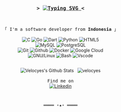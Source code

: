 <h3 align="center">
        <samp>
                &gt; 
                <a href="https://github.com/Velocyes">
<img src="https://readme-typing-svg.herokuapp.com?font=Fira+Code&pause=1000&color=00FF00&center=true&vCenter=true&width=300&height=30&lines=Hey+There!+I+am+Andreas" alt="Typing SVG" />
                </a>
                &lt;
        </samp>
</h3>
<br>

<p align="center">
        <samp>
                「 I'm a software developer from <b>Indonesia</b> 」
                <br>
                <br>
        </samp>
        <a><img alt="C" src="https://img.shields.io/badge/C-00599C?style=flat&logo=c&logoColor=blue"></a>
        <a><img alt="Go" src="https://img.shields.io/badge/-Golang-FFFFFF?style=flat&logo=Go&logoColor=blue"></a>
        <a><img alt="Dart" src="https://img.shields.io/badge/Dart-0175C2?style=flat&logo=dart&logoColor=white"></a>
        <a><img alt="Python" src="https://img.shields.io/badge/Python-FFD43B?style=flat&logo=python&logoColor=darkgreen"></a>
        <a><img alt="HTML5" src="https://img.shields.io/badge/-HTML5-E34F26?style=flat&logo=html5&logoColor=white">
        <br>
        <a><img alt="MySQL" src="https://img.shields.io/badge/-MySQL-FFD43B?style=flat&logo=mysql&logoColor=blue">
        <a><img alt="PostgreSQL" src="https://img.shields.io/badge/-PostgreSQL-336791?style=flat&logo=postgresql&logoColor=white">
        <br>
        <a><img alt="Git" src="https://img.shields.io/badge/-Git-FFFFFF?style=flat&logo=git">
        <a><img alt="Github" src="https://img.shields.io/badge/-GitHub-181717?style=flat&logo=github">
        <a><img alt="Docker" src="https://img.shields.io/badge/-Docker-FFFFFF?style=flat&logo=docker">
        <a><img alt="Google Cloud" src="https://img.shields.io/badge/Google%20Cloud-FFFFFF?style=flat&logo=google-cloud">
        <br>
        <a><img alt="GNU/Linux" src="https://img.shields.io/badge/Linux-FFFFFF?style=flat&logo=linux&logoColor=black">
        <a><img alt="Bash" src="https://img.shields.io/badge/GNU%20Bash-FFFFFF?style=flat&logo=GNU%20Bash&logoColor=black">
        <a><img alt="Vscode" src="https://img.shields.io/badge/Visual_Studio_Code-0078D4?style=flat&logo=visual%20studio%20code&logoColor=white">
</p>

<p align="center">
    <br>
    <img src="https://github-readme-stats.vercel.app/api?username=velocyes&show_icons=true&locale=en&theme=radical" alt="Velocyes's Github Stats" />
    &nbsp;
    <img src="https://github-readme-stats.vercel.app/api/top-langs?username=velocyes&show_icons=true&locale=en&layout=compact&theme=radical" alt="velocyes" />
    <br>
    <br>
    <samp>Find me on</samp>
    <br>
    <a href="https://www.linkedin.com/in/andreas-kusmiadi/" target="_blank"><img alt="Linkedin" src="https://img.shields.io/badge/-Linkedin-0A66C2?style=flat&logo=Linkedin&logoColor=white">
    </a>
</p>
<br>

<samp>
    <p align="center">
        ════ ⋆★⋆ ════
    </p>
</samp>
